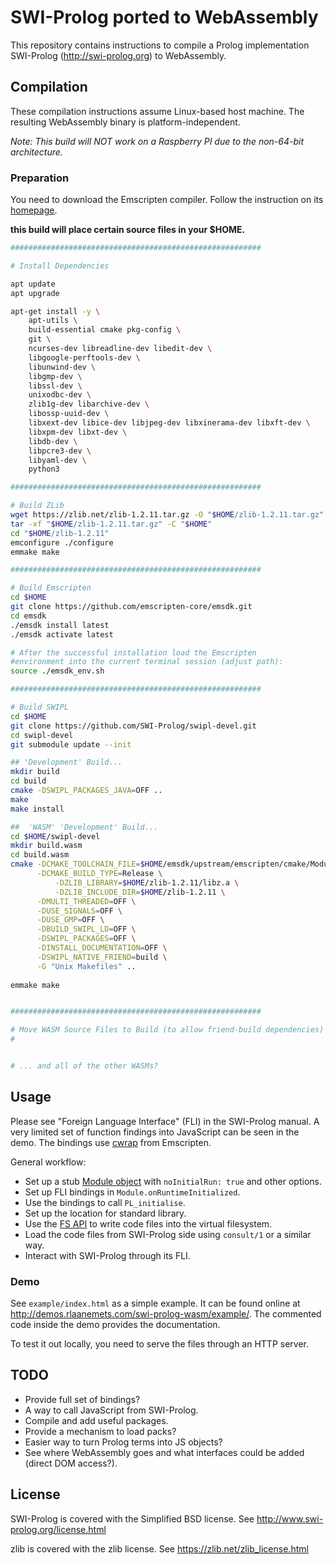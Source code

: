 # SWI-Prolog ported to WebAssembly

This repository contains instructions to compile a Prolog
implementation SWI-Prolog (<http://swi-prolog.org>) to
WebAssembly.

## Compilation

These compilation instructions assume Linux-based
host machine. The resulting WebAssembly binary is
platform-independent. 

_Note: This build will NOT work on a Raspberry PI due to the non-64-bit architecture._

### Preparation

You need to download the Emscripten compiler. Follow
the instruction on its [homepage][em-install].

[em-install]:http://kripken.github.io/emscripten-site/docs/getting_started/downloads.html

__this build will place certain source files in your $HOME.__


```sh
########################################################

# Install Dependencies 

apt update
apt upgrade

apt-get install -y \
	apt-utils \
	build-essential cmake pkg-config \
	git \
	ncurses-dev libreadline-dev libedit-dev \
	libgoogle-perftools-dev \
	libunwind-dev \
	libgmp-dev \
	libssl-dev \
	unixodbc-dev \
	zlib1g-dev libarchive-dev \
	libossp-uuid-dev \
	libxext-dev libice-dev libjpeg-dev libxinerama-dev libxft-dev \
	libxpm-dev libxt-dev \
	libdb-dev \
	libpcre3-dev \
	libyaml-dev \
	python3

########################################################

# Build ZLib   
wget https://zlib.net/zlib-1.2.11.tar.gz -O "$HOME/zlib-1.2.11.tar.gz"
tar -xf "$HOME/zlib-1.2.11.tar.gz" -C "$HOME"
cd "$HOME/zlib-1.2.11"
emconfigure ./configure
emmake make

########################################################

# Build Emscripten   
cd $HOME
git clone https://github.com/emscripten-core/emsdk.git
cd emsdk
./emsdk install latest
./emsdk activate latest

# After the successful installation load the Emscripten
#environment into the current terminal session (adjust path):
source ./emsdk_env.sh

########################################################

# Build SWIPL       
cd $HOME
git clone https://github.com/SWI-Prolog/swipl-devel.git
cd swipl-devel
git submodule update --init

## 'Development' Build...
mkdir build
cd build
cmake -DSWIPL_PACKAGES_JAVA=OFF ..
make
make install

##  'WASM' 'Development' Build...
cd $HOME/swipl-devel
mkdir build.wasm
cd build.wasm
cmake -DCMAKE_TOOLCHAIN_FILE=$HOME/emsdk/upstream/emscripten/cmake/Modules/Platform/Emscripten.cmake \
      -DCMAKE_BUILD_TYPE=Release \
		  -DZLIB_LIBRARY=$HOME/zlib-1.2.11/libz.a \
		  -DZLIB_INCLUDE_DIR=$HOME/zlib-1.2.11 \
      -DMULTI_THREADED=OFF \
      -DUSE_SIGNALS=OFF \
      -DUSE_GMP=OFF \
      -DBUILD_SWIPL_LD=OFF \
      -DSWIPL_PACKAGES=OFF \
      -DINSTALL_DOCUMENTATION=OFF \
      -DSWIPL_NATIVE_FRIEND=build \
      -G "Unix Makefiles" ..
      
emmake make


########################################################

# Move WASM Source Files to Build (to allow friend-build dependencies)
#


# ... and all of the other WASMs?
```


## Usage

Please see "Foreign Language Interface" (FLI) in the SWI-Prolog manual. A very limited
set of function findings into JavaScript can be seen in the demo.
The bindings use [cwrap][cwrap] from Emscripten.

[cwrap]:https://kripken.github.io/emscripten-site/docs/api_reference/preamble.js.html#cwrap

General workflow:

 * Set up a stub [Module object][module] with `noInitialRun: true` and other options.
 * Set up FLI bindings in `Module.onRuntimeInitialized`.
 * Use the bindings to call `PL_initialise`.
 * Set up the location for standard library.
 * Use the [FS API][fs] to write code files into the virtual filesystem.
 * Load the code files from SWI-Prolog side using `consult/1` or a similar way.
 * Interact with SWI-Prolog through its FLI.

[module]:https://kripken.github.io/emscripten-site/docs/api_reference/module.html
[fs]:https://kripken.github.io/emscripten-site/docs/api_reference/Filesystem-API.html

### Demo

See `example/index.html` as a simple example. It can be found online at
<http://demos.rlaanemets.com/swi-prolog-wasm/example/>. The commented code
inside the demo provides the documentation.

To test it out locally, you need to serve the files through an HTTP server.

## TODO

 * Provide full set of bindings?
 * A way to call JavaScript from SWI-Prolog.
 * Compile and add useful packages.
 * Provide a mechanism to load packs?
 * Easier way to turn Prolog terms into JS objects?
 * See where WebAssembly goes and what interfaces
   could be added (direct DOM access?).

## License

SWI-Prolog is covered with the Simplified BSD license. See <http://www.swi-prolog.org/license.html>

zlib is covered with the zlib license. See <https://zlib.net/zlib_license.html>


